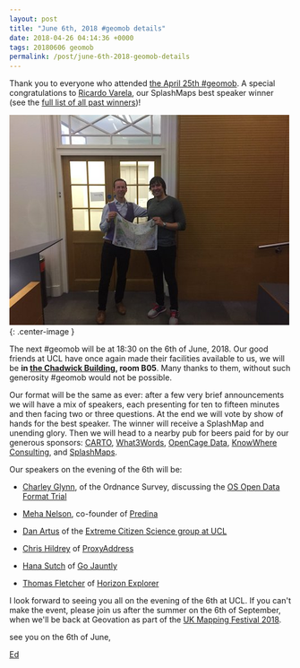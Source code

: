 ```yaml
--- 
layout: post
title: "June 6th, 2018 #geomob details"
date: 2018-04-26 04:14:36 +0000
tags: 20180606 geomob
permalink: /post/june-6th-2018-geomob-details
---
```


Thank you to everyone who attended [the April 25th #geomob](/post/april-25th-geomob-details). A special congratulations to [Ricardo Varela](https://twitter.com/phobeo), our SplashMaps best speaker winner (see the [full list of all past winners](http://geomobldn.org/past-speakers))!

![image](/images/ricardo-201804.jpg){: .center-image }

The next #geomob will be at 18:30 on the 6th of June, 2018. Our good friends 
at UCL have once again made their facilities available to us, we will be 
**in [the Chadwick Building](https://www.ucl.ac.uk/maps/chadwick-building), room B05**. Many thanks to them, without such generosity #geomob would not be possible.

Our format will be the same as ever: after a few very brief announcements we will have a mix of speakers, each presenting for ten to fifteen minutes and then facing two or three questions. At the end we will vote by show of hands for the best speaker. The winner will receive a SplashMap and unending glory. Then we will head to a nearby pub for beers paid for by our generous sponsors: [CARTO](https://carto.com), [What3Words](http://what3words.com/), [OpenCage Data](https://geocoder.opencagedata.com/), [KnowWhere Consulting](https://knowwhereconsulting.co.uk/), and [SplashMaps](http://www.splash-maps.com/).

Our speakers on the evening of the 6th will be:

* [Charley Glynn](https://twitter.com/charley_glynn), of the Ordnance Survey, discussing the [OS Open Data Format Trial](http://data-format-trial-osonline.opendata.arcgis.com/)

* [Meha Nelson](https://www.linkedin.com/in/meha-nelson-5a0b7a27/), co-founder of [Predina](http://predina.com)

* [Dan Artus](https://twitter.com/DanOfArtus) of the [Extreme Citizen Science group at UCL](http://www.ucl.ac.uk/excites)

* [Chris Hildrey](http://cargocollective.com/chrishildrey) of [ProxyAddress](http://www.proxyaddress.co.uk/)

* [Hana Sutch](https://twitter.com/SutchFun) of [Go Jauntly](https://www.gojauntly.com/) 

* [Thomas Fletcher](https://twitter.com/thomasfletcher) of [Horizon Explorer](http://horizon-explorer.com)

I look forward to seeing you all on the evening of the 6th at UCL. If you can't
make the event, please join us after the summer on the 6th of September, when 
we'll be back at Geovation as part of the [UK Mapping Festival 2018](http://events.verisk.com/events/uk-mapping-festival-2018/event-summary-67f99cfd6a43404383d2a00346b708e1.aspx). 

see you on the 6th of June,

[Ed](https://twitter.com/freyfogle)